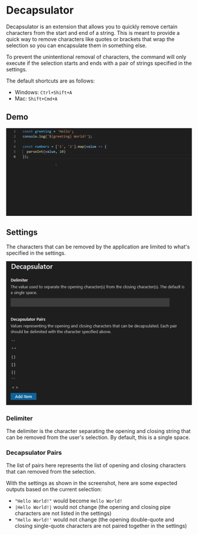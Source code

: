 # Decapsulator

Decapsulator is an extension that allows you to quickly remove certain characters from the start and end of a string. This is meant to provide a quick way to remove characters like quotes or brackets that wrap the selection so you can encapsulate them in something else.

To prevent the unintentional removal of characters, the command will only execute if the selection starts and ends with a pair of strings specified in the settings.

The default shortcuts are as follows:

- Windows: `Ctrl+Shift+A`
- Mac: `Shift+Cmd+A`

## Demo

![Demo of Decapsulator](./images/decapsulator-demo.gif)

## Settings

The characters that can be removed by the application are limited to what's specified in the settings.

![Sample settings](./images/decapsulator-settings.png)

### Delimiter

The delimiter is the character separating the opening and closing string that can be removed from the user's selection. By default, this is a single space.

### Decapsulator Pairs

The list of pairs here represents the list of opening and closing characters that can removed from the selection.

With the settings as shown in the screenshot, here are some expected outputs based on the current selection:

- `"Hello World!"` would become `Hello World!`
- `|Hello World!|` would not change (the opening and closing pipe characters are not listed in the settings)
- `"Hello World!'` would not change (the opening double-quote and closing single-quote characters are not paired together in the settings)
